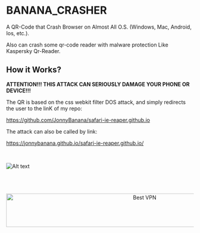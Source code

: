 # BANANA_CRASHER
A QR-Code that Crash Browser on Almost All O.S. (Windows, Mac, Android, Ios, etc.). 

Also can crash some qr-code reader with malware protection Like Kaspersky Qr-Reader.



<h2> How it Works?</h2>

<b>ATTENTION!!! THIS ATTACK CAN SERIOUSLY 
DAMAGE YOUR PHONE OR DEVICE!!!</b>

The QR is based on the css webkit filter DOS attack, and simply redirects the user to the linK of my repo: 

https://github.com/JonnyBanana/safari-ie-reaper.github.io

The attack can also be called by link:

https://jonnybanana.github.io/safari-ie-reaper.github.io/


</BR>

![Alt text](https://raw.githubusercontent.com/JonnyBanana/BANANA_CRASHER/main/BANANA_CRASHER/BANANA%20CRASHER.png)

</BR>

</BR>


</BR>
<!-- Banner -->
<div align="center">
<a href="https://www.purevpn.com/order-now.php?aff=44922&amp;a_bid=bbd0f893" target="_blank" ><img src="https://affiliates.purevpn.com/accounts/default1/6hb82wqa2l/bbd0f893.jpg" alt="Best VPN" title="Best VPN" width="728" height="90" /></a>
</BR></BR>
</div>
